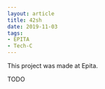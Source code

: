 ```yaml
---
layout: article
title: 42sh
date: 2019-11-03
tags:
- EPITA
- Tech-C
---
```


This project was made at Epita.

TODO
